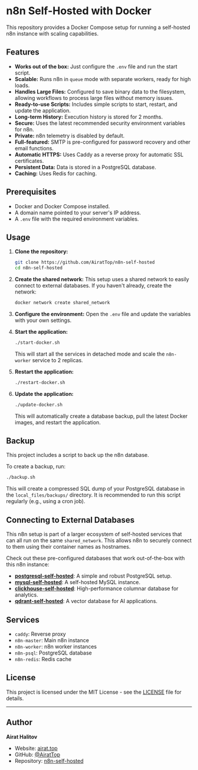 # n8n Self-Hosted with Docker

This repository provides a Docker Compose setup for running a self-hosted n8n instance with scaling capabilities.

## Features

- **Works out of the box:** Just configure the `.env` file and run the start script.
- **Scalable:** Runs n8n in `queue` mode with separate workers, ready for high loads.
- **Handles Large Files:** Configured to save binary data to the filesystem, allowing workflows to process large files without memory issues.
- **Ready-to-use Scripts:** Includes simple scripts to start, restart, and update the application.
- **Long-term History:** Execution history is stored for 2 months.
- **Secure:** Uses the latest recommended security environment variables for n8n.
- **Private:** n8n telemetry is disabled by default.
- **Full-featured:** SMTP is pre-configured for password recovery and other email functions.
- **Automatic HTTPS:** Uses Caddy as a reverse proxy for automatic SSL certificates.
- **Persistent Data:** Data is stored in a PostgreSQL database.
- **Caching:** Uses Redis for caching.

## Prerequisites

- Docker and Docker Compose installed.
- A domain name pointed to your server's IP address.
- A `.env` file with the required environment variables.

## Usage

1.  **Clone the repository:**
    ```bash
    git clone https://github.com/AiratTop/n8n-self-hosted
    cd n8n-self-hosted
    ```

2.  **Create the shared network:**
    This setup uses a shared network to easily connect to external databases. If you haven't already, create the network:
    ```bash
    docker network create shared_network
    ```

3.  **Configure the environment:**
    Open the `.env` file and update the variables with your own settings.

4.  **Start the application:**
    ```bash
    ./start-docker.sh
    ```
    This will start all the services in detached mode and scale the `n8n-worker` service to 2 replicas.

5.  **Restart the application:**
    ```bash
    ./restart-docker.sh
    ```

6.  **Update the application:**
    ```bash
    ./update-docker.sh
    ```
    This will automatically create a database backup, pull the latest Docker images, and restart the application.

## Backup

This project includes a script to back up the n8n database.

To create a backup, run:
```bash
./backup.sh
```
This will create a compressed SQL dump of your PostgreSQL database in the `local_files/backups/` directory. It is recommended to run this script regularly (e.g., using a cron job).

## Connecting to External Databases

This n8n setup is part of a larger ecosystem of self-hosted services that can all run on the same `shared_network`. This allows n8n to securely connect to them using their container names as hostnames.

Check out these pre-configured databases that work out-of-the-box with this n8n instance:

-   [**postgresql-self-hosted**](https://github.com/AiratTop/postgresql-self-hosted): A simple and robust PostgreSQL setup.
-   [**mysql-self-hosted**](https://github.com/AiratTop/mysql-self-hosted): A self-hosted MySQL instance.
-   [**clickhouse-self-hosted**](https://github.com/AiratTop/clickhouse-self-hosted): High-performance columnar database for analytics.
-   [**qdrant-self-hosted**](https://github.com/AiratTop/qdrant-self-hosted): A vector database for AI applications.

## Services

- `caddy`: Reverse proxy
- `n8n-master`: Main n8n instance
- `n8n-worker`: n8n worker instances
- `n8n-psql`: PostgreSQL database
- `n8n-redis`: Redis cache

## License

This project is licensed under the MIT License - see the [LICENSE](LICENSE) file for details.

---

## Author

**Airat Halitov**

- Website: [airat.top](https://airat.top)
- GitHub: [@AiratTop](https://github.com/AiratTop)
- Repository: [n8n-self-hosted](https://github.com/AiratTop/n8n-self-hosted)
